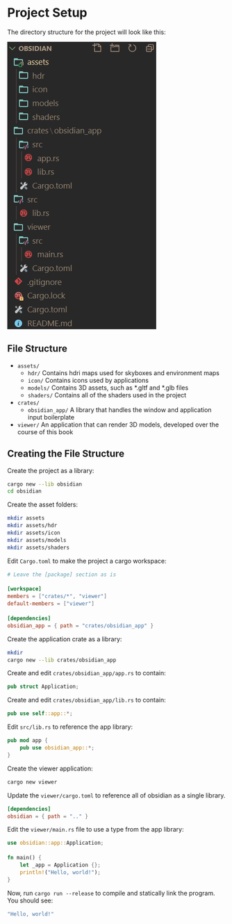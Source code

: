 # Project Setup

The directory structure for the project will look like this:

![file-structure](images/file-structure.png)

## File Structure

* `assets/`
  * `hdr/`
    Contains hdri maps used for skyboxes and environment maps
  * `icon/`
    Contains icons used by applications
  * `models/`
    Contains 3D assets, such as \*.gltf and \*.glb files
  * `shaders/`
    Contains all of the shaders used in the project
* `crates/`
  * `obsidian_app/`
    A library that handles the window and application input boilerplate
* `viewer/`
    An application that can render 3D models, developed over the course of this book

## Creating the File Structure

Create the project as a library:

```bash
cargo new --lib obsidian
cd obsidian
```

Create the asset folders:

```bash
mkdir assets
mkdir assets/hdr
mkdir assets/icon
mkdir assets/models
mkdir assets/shaders
```

Edit `Cargo.toml` to make the project a cargo workspace:

```toml
# Leave the [package] section as is

[workspace]
members = ["crates/*", "viewer"]
default-members = ["viewer"]

[dependencies]
obsidian_app = { path = "crates/obsidian_app" }
```

Create the application crate as a library:

```bash
mkdir
cargo new --lib crates/obsidian_app
```

Create and edit `crates/obsidian_app/app.rs` to contain:

```rust
pub struct Application;
```

Create and edit `crates/obsidian_app/lib.rs` to contain:

```rust
pub use self::app::*;
```

Edit `src/lib.rs` to reference the app library:

```rust
pub mod app {
    pub use obsidian_app::*;
}
```

Create the viewer application:

```bash
cargo new viewer
```

Update the `viewer/cargo.toml` to reference all of obsidian as a single library.

```toml
[dependencies]
obsidian = { path = ".." }
```

Edit the `viewer/main.rs` file to use a type from the app library:

```rust
use obsidian::app::Application;

fn main() {
    let _app = Application {};
    println!("Hello, world!");
}
```

Now, run `cargo run --release` to compile and statically link the program. You should see:

```bash
"Hello, world!"
```
